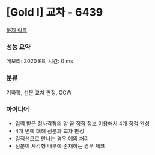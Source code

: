 # [Gold I] 교차 - 6439 

[문제 링크](https://www.acmicpc.net/problem/6439) 

### 성능 요약

메모리: 2020 KB, 시간: 0 ms

### 분류

기하학, 선분 교차 판정, CCW

### 아이디어

- 입력 받은 정사각형의 양 끝 정점 정보 이용해서 4개 정점 완성
- 4개 변에 대해 선분과 교차 판정
- 일직선으로 만나는 경우 예외 처리
- 선분이 사각형 내부에 존재하는 경우 체크
